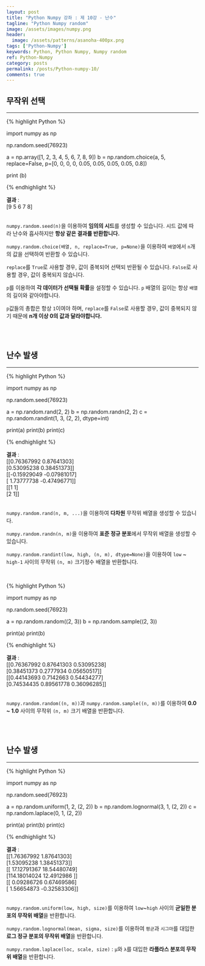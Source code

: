 ```yaml
---
layout: post
title: "Python Numpy 강좌 : 제 10강 - 난수"
tagline: "Python Numpy random"
image: /assets/images/numpy.png
header:
  image: /assets/patterns/asanoha-400px.png
tags: ['Python-Numpy']
keywords: Python, Python Numpy, Numpy random
ref: Python-Numpy
category: posts
permalink: /posts/Python-numpy-10/
comments: true
---
```


## 무작위 선택 ##
----------

{% highlight Python %}

import numpy as np

np.random.seed(76923)

a = np.array([1, 2, 3, 4, 5, 6, 7, 8, 9])
b = np.random.choice(a, 5, replace=False, p=[0, 0, 0, 0, 0.05, 0.05, 0.05, 0.05, 0.8])

print (b)

{% endhighlight %}

**결과**
:    
[9 5 6 7 8]<br>
<br>

`numpy.random.seed(n)`을 이용하여 **임의의 시드**를 생성할 수 있습니다. 시드 값에 따라 난수와 흡사하지만 **항상 같은 결과를 반환합니다.**

`numpy.random.choice(배열, n, replace=True, p=None)`을 이용하여 `배열`에서 `n`개의 값을 선택하여 반환할 수 있습니다.

`replace`를 `True`로 사용할 경우, 값이 중복되어 선택되 반환될 수 있습니다. `False`로 사용할 경우, 값이 중복되지 않습니다.

`p`를 이용하여 **각 데이터가 선택될 확률**을 설정할 수 있습니다. `p` 배열의 길이는 항상 `배열`의 길이와 같아야합니다. 

`p`값들의 총합은 항상 `1`이여야 하며, `replace`를 `False`로 사용할 경우, 값이 중복되지 않기 때문에 **n개 이상 0의 값과 달라야합니다.**

<br>
<br>

## 난수 발생 ##
----------

{% highlight Python %}

import numpy as np

np.random.seed(76923)

a = np.random.rand(2, 2)
b = np.random.randn(2, 2)
c = np.random.randint(1, 3, (2, 2), dtype=int)

print(a)
print(b)
print(c)

{% endhighlight %}

**결과**
:    
[[0.76367992 0.87641303]<br>
 [0.53095238 0.38451373]]<br>
[[-0.15929049 -0.07981017]<br>
 [ 1.73777738 -0.47496771]]<br>
[[1 1]<br>
 [2 1]]<br>
<br>

`numpy.random.rand(n, m, ...)`을 이용하여 **다차원** 무작위 배열을 생성할 수 있습니다.

`numpy.random.randn(n, m)`을 이용하여 **표준 정규 분포**에서 무작위 배열을 생성할 수 있습니다.

`numpy.random.randint(low, high, (n, m), dtype=None)`을 이용하여 `low` ~ `high-1` 사이의 무작위  `(n, m)` 크기정수 배열을 반환합니다.

<br>

{% highlight Python %}

import numpy as np

np.random.seed(76923)

a = np.random.random((2, 3))
b = np.random.sample((2, 3))

print(a)
print(b)

{% endhighlight %}

**결과**
:    
[[0.76367992 0.87641303 0.53095238]<br>
 [0.38451373 0.2777934  0.05650517]]<br>
[[0.44143693 0.7142663  0.54434277]<br>
 [0.74534435 0.89561778 0.36096285]]<br>
<br>

`numpy.random.random((n, m))`과 `numpy.random.sample((n, m))`를 이용하여 **0.0 ~ 1.0** 사이의 무작위 `(n, m)` 크기 배열을 반환합니다.

<br>
<br>

## 난수 발생 ##
----------

{% highlight Python %}

import numpy as np

np.random.seed(76923)

a = np.random.uniform(1, 2, (2, 2))
b = np.random.lognormal(3, 1, (2, 2))
c = np.random.laplace(0, 1, (2, 2))

print(a)
print(b)
print(c)

{% endhighlight %}

**결과**
:    
[[1.76367992 1.87641303]<br>
 [1.53095238 1.38451373]]<br>
[[ 17.12791367  18.54480749]<br>
 [114.18014024  12.4912986 ]]<br>
[[ 0.09286726  0.67469586]<br>
 [ 1.56654873 -0.32583306]]<br>
<br>

`numpy.random.uniform(low, high, size)`를 이용하여  `low`~`high` 사이의 **균일한 분포의 무작위 배열**을 반환합니다.

`numpy.random.lognormal(mean, sigma, size)`를 이용하여 `평균`과 `시그마`를 대입한 **로그 정규 분포의 무작위 배열**을 반환합니다.

`numpy.random.laplace(loc, scale, size)` : `μ`와 `λ`를 대입한 **라플라스 분포의 무작위 배열**을 반환합니다.
